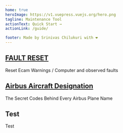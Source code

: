 ```yaml
---
home: true
heroImage: https://v1.vuepress.vuejs.org/hero.png
tagline: Maintenance Tool
actionText: Quick Start →
actionLink: /guide/

footer: Made by Srinivas Chilukuri with ❤️
---
```


<div style="text-align: center">
  <Bit/>
</div>

<div class="features">
  <div class="feature">
    <h2 ><a href="./guide/reset-cheatsheet">FAULT RESET</a></h2>
    <p> Reset Ecam Warnings / Computer and observed faults</p>
  </div>
  <div class="feature">
    <h2><a href ="./guide/Aircraft-Models">Airbus Aircraft Designation</a></h2>
    <p>The Secret Codes Behind Every Airbus Plane Name</p>
  </div>
  <div class="feature">
    <h2>Test</h2>
    <p>Test</p>
  </div>
</div>

